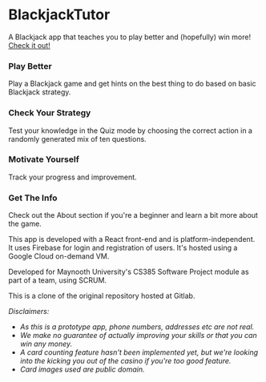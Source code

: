 # BlackjackTutor


A Blackjack app that teaches you to play better and (hopefully) win more!
[Check it out!](http://35.214.8.107:3000/)


### Play Better
Play a Blackjack game and get hints on the best thing to do based on basic Blackjack strategy.

### Check Your Strategy
Test your knowledge in the Quiz mode by choosing the correct action in a randomly generated mix of ten questions.

### Motivate Yourself
Track your progress and improvement.

### Get The Info
Check out the About section if you're a beginner and learn a bit more about the game.


This app is developed with a React front-end and is platform-independent. It uses Firebase for login and registration of users.
It's hosted using a Google Cloud on-demand VM.

Developed for Maynooth University's CS385 Software Project module as part of a team, using SCRUM.

This is a clone of the original repository hosted at Gitlab.

_Disclaimers:_ 
* _As this is a prototype app, phone numbers, addresses etc are not real._
* _We make no guarantee of actually improving your skills or that you can win any money._
* _A card counting feature hasn't been implemented yet, but we're looking into the kicking you out of the casino if you're too good feature._
* _Card images used are public domain._
